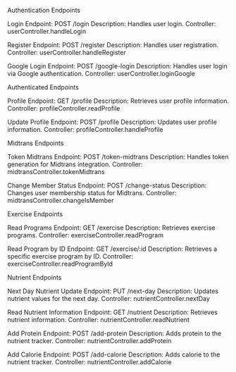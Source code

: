 
Authentication Endpoints

Login
Endpoint: POST /login
Description: Handles user login.
Controller: userController.handleLogin

Register
Endpoint: POST /register
Description: Handles user registration.
Controller: userController.handleRegister

Google Login
Endpoint: POST /google-login
Description: Handles user login via Google authentication.
Controller: userController.loginGoogle

Authenticated Endpoints

Profile
Endpoint: GET /profile
Description: Retrieves user profile information.
Controller: profileController.readProfile

Update Profile
Endpoint: POST /profile
Description: Updates user profile information.
Controller: profileController.handleProfile

Midtrans Endpoints

Token Midtrans
Endpoint: POST /token-midtrans
Description: Handles token generation for Midtrans integration.
Controller: midtransController.tokenMidtrans

Change Member Status
Endpoint: POST /change-status
Description: Changes user membership status for Midtrans.
Controller: midtransController.changeIsMember

Exercise Endpoints

Read Programs
Endpoint: GET /exercise
Description: Retrieves exercise programs.
Controller: exerciseController.readProgram

Read Program by ID
Endpoint: GET /exercise/:id
Description: Retrieves a specific exercise program by ID.
Controller: exerciseController.readProgramById

Nutrient Endpoints

Next Day Nutrient Update
Endpoint: PUT /next-day
Description: Updates nutrient values for the next day.
Controller: nutrientController.nextDay

Read Nutrient Information
Endpoint: GET /nutrient
Description: Retrieves nutrient information.
Controller: nutrientController.readNutrient

Add Protein
Endpoint: POST /add-protein
Description: Adds protein to the nutrient tracker.
Controller: nutrientController.addProtein

Add Calorie
Endpoint: POST /add-calorie
Description: Adds calorie to the nutrient tracker.
Controller: nutrientController.addCalorie
